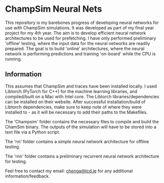# ChampSim Neural Nets

This repository is my barebones progress of developing neural networks for use with ChampSim simulations. It was developed as part of my final year project for my 4th year. The aim is to develop efficient neural network architectures to be used for prefetching. I have only performed preliminary 'offline' testing, where the input data for the neural networks are readily prepared. The goal is to build 'online' architectures, where the neural network is performing predictions and training 'on-board' while the CPU is running. 


## Information
This assumes that ChampSim and traces have been installed locally.
I used Libtorch (PyTorch for C++) for the machine learning libraries, and compiled/built on a Mac with Intel core. The Libtorch libraries/dependencies can be installed on their website. 
After successful installation/build of Libtorch dependencies, make sure to keep note of where they were installed to - as it will be necessary to add their paths to the Makefiles.

The 'Champsim' folder contains the necessary files to compile and build the ChamSim binary. The outputs of the simulation will have to be stored into a text file via a Python script.

The 'nn' folder contains a simple neural network architecture for offline testing.

The 'rnn' folder contains a preliminary recurrent neural network architecture for testing.

Feel free to contact my email: chenga@tcd.ie for any additional information/feedback.
